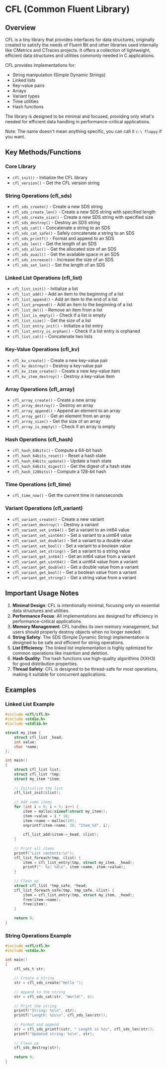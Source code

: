 # CFL (Common Fluent Library)

## Overview

CFL is a tiny library that provides interfaces for data structures, originally created to satisfy the needs of Fluent Bit and other libraries used internally like CMetrics and CTraces projects. It offers a collection of lightweight, efficient data structures and utilities commonly needed in C applications.

CFL provides implementations for:
- String manipulation (Simple Dynamic Strings)
- Linked lists
- Key-value pairs
- Arrays
- Variant types
- Time utilities
- Hash functions

The library is designed to be minimal and focused, providing only what's needed for efficient data handling in performance-critical applications.

Note: The name doesn't mean anything specific, you can call it `c:\ floppy` if you want.

## Key Methods/Functions

### Core Library
- `cfl_init()` - Initialize the CFL library
- `cfl_version()` - Get the CFL version string

### String Operations (cfl_sds)
- `cfl_sds_create()` - Create a new SDS string
- `cfl_sds_create_len()` - Create a new SDS string with specified length
- `cfl_sds_create_size()` - Create a new SDS string with specified size
- `cfl_sds_destroy()` - Destroy an SDS string
- `cfl_sds_cat()` - Concatenate a string to an SDS
- `cfl_sds_cat_safe()` - Safely concatenate a string to an SDS
- `cfl_sds_printf()` - Format and append to an SDS
- `cfl_sds_len()` - Get the length of an SDS
- `cfl_sds_alloc()` - Get the allocated size of an SDS
- `cfl_sds_avail()` - Get the available space in an SDS
- `cfl_sds_increase()` - Increase the size of an SDS
- `cfl_sds_set_len()` - Set the length of an SDS

### Linked List Operations (cfl_list)
- `cfl_list_init()` - Initialize a list
- `cfl_list_add()` - Add an item to the beginning of a list
- `cfl_list_append()` - Add an item to the end of a list
- `cfl_list_prepend()` - Add an item to the beginning of a list
- `cfl_list_del()` - Remove an item from a list
- `cfl_list_is_empty()` - Check if a list is empty
- `cfl_list_size()` - Get the size of a list
- `cfl_list_entry_init()` - Initialize a list entry
- `cfl_list_entry_is_orphan()` - Check if a list entry is orphaned
- `cfl_list_cat()` - Concatenate two lists

### Key-Value Operations (cfl_kv)
- `cfl_kv_create()` - Create a new key-value pair
- `cfl_kv_destroy()` - Destroy a key-value pair
- `cfl_kv_item_create()` - Create a new key-value item
- `cfl_kv_item_destroy()` - Destroy a key-value item

### Array Operations (cfl_array)
- `cfl_array_create()` - Create a new array
- `cfl_array_destroy()` - Destroy an array
- `cfl_array_append()` - Append an element to an array
- `cfl_array_get()` - Get an element from an array
- `cfl_array_size()` - Get the size of an array
- `cfl_array_is_empty()` - Check if an array is empty

### Hash Operations (cfl_hash)
- `cfl_hash_64bits()` - Compute a 64-bit hash
- `cfl_hash_64bits_reset()` - Reset a hash state
- `cfl_hash_64bits_update()` - Update a hash state
- `cfl_hash_64bits_digest()` - Get the digest of a hash state
- `cfl_hash_128bits()` - Compute a 128-bit hash

### Time Operations (cfl_time)
- `cfl_time_now()` - Get the current time in nanoseconds

### Variant Operations (cfl_variant)
- `cfl_variant_create()` - Create a new variant
- `cfl_variant_destroy()` - Destroy a variant
- `cfl_variant_set_int64()` - Set a variant to an int64 value
- `cfl_variant_set_uint64()` - Set a variant to a uint64 value
- `cfl_variant_set_double()` - Set a variant to a double value
- `cfl_variant_set_bool()` - Set a variant to a boolean value
- `cfl_variant_set_string()` - Set a variant to a string value
- `cfl_variant_get_int64()` - Get an int64 value from a variant
- `cfl_variant_get_uint64()` - Get a uint64 value from a variant
- `cfl_variant_get_double()` - Get a double value from a variant
- `cfl_variant_get_bool()` - Get a boolean value from a variant
- `cfl_variant_get_string()` - Get a string value from a variant

## Important Usage Notes

1. **Minimal Design**: CFL is intentionally minimal, focusing only on essential data structures and utilities.
2. **Performance Focus**: All implementations are designed for efficiency in performance-critical applications.
3. **Memory Management**: CFL handles its own memory management, but users should properly destroy objects when no longer needed.
4. **String Safety**: The SDS (Simple Dynamic String) implementation is designed to be safe and efficient for string operations.
5. **List Efficiency**: The linked list implementation is highly optimized for common operations like insertion and deletion.
6. **Hash Quality**: The hash functions use high-quality algorithms (XXH3) for good distribution properties.
7. **Thread Safety**: CFL is designed to be thread-safe for most operations, making it suitable for concurrent applications.

## Examples

### Linked List Example
```c
#include <cfl/cfl.h>
#include <stdio.h>
#include <stdlib.h>

struct my_item {
    struct cfl_list _head;
    int value;
    char *name;
};

int main()
{
    struct cfl_list list;
    struct cfl_list *tmp;
    struct my_item *item;
    
    // Initialize the list
    cfl_list_init(&list);
    
    // Add some items
    for (int i = 0; i < 5; i++) {
        item = malloc(sizeof(struct my_item));
        item->value = i * 10;
        item->name = malloc(20);
        snprintf(item->name, 20, "Item_%d", i);
        
        cfl_list_add(&item->_head, &list);
    }
    
    // Print all items
    printf("List contents:\n");
    cfl_list_foreach(tmp, &list) {
        item = cfl_list_entry(tmp, struct my_item, _head);
        printf("- %s: %d\n", item->name, item->value);
    }
    
    // Clean up
    struct cfl_list *tmp_safe, *head;
    cfl_list_foreach_safe(tmp, tmp_safe, &list) {
        item = cfl_list_entry(tmp, struct my_item, _head);
        free(item->name);
        free(item);
    }
    
    return 0;
}
```

### String Operations Example
```c
#include <cfl/cfl.h>
#include <stdio.h>

int main()
{
    cfl_sds_t str;
    
    // Create a string
    str = cfl_sds_create("Hello ");
    
    // Append to the string
    str = cfl_sds_cat(str, "World!", 6);
    
    // Print the string
    printf("String: %s\n", str);
    printf("Length: %zu\n", cfl_sds_len(str));
    
    // Format and append
    str = cfl_sds_printf(&str, " Length is %zu", cfl_sds_len(str));
    printf("Updated string: %s\n", str);
    
    // Clean up
    cfl_sds_destroy(str);
    
    return 0;
}
```